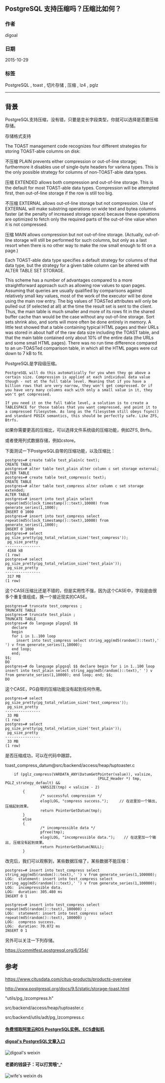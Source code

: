 ## PostgreSQL 支持压缩吗？压缩比如何？  
                                                                                                                                                                                   
### 作者                                                                                                                                                                  
digoal                                                                                                                                                                  
                                                                                                                                                                  
### 日期                                                                                                                                                                   
2015-10-29                                                                                                                                                      
                                                                                                                                                                    
### 标签                                                                                                                                                                  
PostgreSQL , toast , 切片存储 , 压缩 , lz4 , pglz   
                                                                                                                                                                              
----                                                                                                                                                                              
                                                                                                                                                                               
## 背景                                                                                                       
PostgreSQL支持压缩，没有错，只要是变长字段类型，你就可以选择是否要压缩存储。  
  
存储格式支持  
  
The TOAST management code recognizes four different strategies for storing TOAST-able columns on disk:  
  
不压缩 PLAIN prevents either compression or out-of-line storage; furthermore it disables use of single-byte headers for varlena types. This is the only possible strategy for columns of non-TOAST-able data types.  
  
压缩 EXTENDED allows both compression and out-of-line storage. This is the default for most TOAST-able data types. Compression will be attempted first, then out-of-line storage if the row is still too big.  
  
不压缩 EXTERNAL allows out-of-line storage but not compression. Use of EXTERNAL will make substring operations on wide text and bytea columns faster (at the penalty of increased storage space) because these operations are optimized to fetch only the required parts of the out-of-line value when it is not compressed.  
  
压缩 MAIN allows compression but not out-of-line storage. (Actually, out-of-line storage will still be performed for such columns, but only as a last resort when there is no other way to make the row small enough to fit on a page.)  
  
Each TOAST-able data type specifies a default strategy for columns of that data type, but the strategy for a given table column can be altered with ALTER TABLE SET STORAGE.  
  
This scheme has a number of advantages compared to a more straightforward approach such as allowing row values to span pages. Assuming that queries are usually qualified by comparisons against relatively small key values, most of the work of the executor will be done using the main row entry. The big values of TOASTed attributes will only be pulled out (if selected at all) at the time the result set is sent to the client. Thus, the main table is much smaller and more of its rows fit in the shared buffer cache than would be the case without any out-of-line storage. Sort sets shrink also, and sorts will more often be done entirely in memory. A little test showed that a table containing typical HTML pages and their URLs was stored in about half of the raw data size including the TOAST table, and that the main table contained only about 10% of the entire data (the URLs and some small HTML pages). There was no run time difference compared to an un-TOASTed comparison table, in which all the HTML pages were cut down to 7 kB to fit.  
  
PostgreSQL是字段级压缩。  
  
    PostgreSQL will do this automatically for you when they go above a certain size. Compression is applied at each individual data value though - not at the full table level. Meaning that if you have a billion rows that are very narrow, they won't get compressed. Or if you have very many columns each with only a small value in it, they won't get compressed.  
      
    If you need it on the full table level, a solution is to create a TABLESPACE for those tables that you want compressed, and point it to a compressed filesystem. As long as the filesystem still obeys fsync() and standard POSIX semantics, this should be perfectly safe. Like ZFS, Btrfs.  
  
如果你需要更高的压缩比，可以选择文件系统级的压缩功能，例如ZFS, Btrfs。  
  
或者使用列式数据存储，例如cstore。  
  
下面测试一下PostgreSQL自带的压缩功能，以及压缩比：  
  
```  
postgres=# create table test_plain(c text);  
CREATE TABLE  
postgres=# alter table test_plain alter column c set storage external;  
ALTER TABLE  
postgres=# create table test_compress(c text);  
CREATE TABLE  
postgres=# alter table test_compress alter column c set storage extended;  
ALTER TABLE  
postgres=# insert into test_plain select repeat(md5(clock_timestamp()::text),10000) from generate_series(1,1000);  
INSERT 0 1000  
postgres=# insert into test_compress select repeat(md5(clock_timestamp()::text),10000) from generate_series(1,1000);  
INSERT 0 1000  
postgres=# select pg_size_pretty(pg_total_relation_size('test_compress'));  
 pg_size_pretty   
----------------  
 4168 kB  
(1 row)  
postgres=# select pg_size_pretty(pg_total_relation_size('test_plain'));  
 pg_size_pretty   
----------------  
 317 MB  
(1 row)  
```  
  
这个CASE压缩比还是不错的，但是实用性不强，因为这个CASE中，字段是由很多个重复值组成，换一个接近现实的CASE。  
  
```  
postgres=# truncate test_compress ;  
TRUNCATE TABLE  
postgres=# truncate test_plain ;  
TRUNCATE TABLE  
postgres=# do language plpgsql $$  
   declare   
   begin   
   for i in 1..100 loop   
     insert into test_compress select string_agg(md5(random()::text),' ') v from generate_series(1,10000);  
   end loop;  
   end;   
$$;  
DO  
postgres=# do language plpgsql $$ declare begin for i in 1..100 loop insert into test_plain select string_agg(md5(random()::text),' ') v from generate_series(1,10000); end loop; end; $$;  
DO  
```  
  
这个CASE，PG自带的压缩功能没有起到任何作用。  
  
```  
postgres=# select pg_size_pretty(pg_total_relation_size('test_compress'));  
 pg_size_pretty   
----------------  
 33 MB  
(1 row)  
postgres=# select pg_size_pretty(pg_total_relation_size('test_plain'));  
 pg_size_pretty   
----------------  
 33 MB  
(1 row)  
```  
  
是否压缩成功，可以在代码中跟踪，  
  
toast_compress_datum@src/backend/access/heap/tuptoaster.c  
  
```  
	if (pglz_compress(VARDATA_ANY(DatumGetPointer(value)), valsize,  
                                          (PGLZ_Header *) tmp, PGLZ_strategy_default) &&  
                VARSIZE(tmp) < valsize - 2)  
        {  
                /* successful compression */  
                elog(LOG, "compress success.");     // 在这里加一个输出, 压缩起到效果。  
                return PointerGetDatum(tmp);  
        }  
        else  
        {  
                /* incompressible data */  
                pfree(tmp);  
                elog(LOG, "incompressible data.");    // 在这里加一个输出, 压缩没有起到效果。  
                return PointerGetDatum(NULL);  
        }  
```  
  
改完后，我们可以观察到，某些数据压缩了，某些数据不能压缩：  
  
```  
postgres=# insert into test_compress select string_agg(md5(random()::text),' ') v from generate_series(1,100000);  
LOG:  statement: insert into test_compress select string_agg(md5(random()::text),' ') v from generate_series(1,100000);  
LOG:  incompressible data.  
LOG:  duration: 305.480 ms  
INSERT 0 1  
  
postgres=# insert into test_compress select repeat(md5(random()::text), 100000) ;  
LOG:  statement: insert into test_compress select repeat(md5(random()::text), 100000) ;  
LOG:  compress success.  
LOG:  duration: 70.072 ms  
INSERT 0 1  
```  
  
另外可以关注一下列存储。  
  
https://commitfest.postgresql.org/6/354/  
  
## 参考  
https://www.citusdata.com/citus-products/products-overview  
  
http://www.postgresql.org/docs/9.5/static/storage-toast.html  
  
"utils/pg_lzcompress.h"  
  
src/backend/access/heap/tuptoaster.c  
  
src/backend/utils/adt/pg_lzcompress.c  
  
  
  
  
  
  
  
  
  
  
  
  
  
#### [免费领取阿里云RDS PostgreSQL实例、ECS虚拟机](https://free.aliyun.com/ "57258f76c37864c6e6d23383d05714ea")
  
  
#### [digoal's PostgreSQL文章入口](https://github.com/digoal/blog/blob/master/README.md "22709685feb7cab07d30f30387f0a9ae")
  
  
![digoal's weixin](../pic/digoal_weixin.jpg "f7ad92eeba24523fd47a6e1a0e691b59")
  
  
#### 老婆的钱袋子：可以打赏哦^_^  
![wife's weixin ds](../pic/wife_weixin_ds.jpg "acd5cce1a143ef1d6931b1956457bc9f")
  
